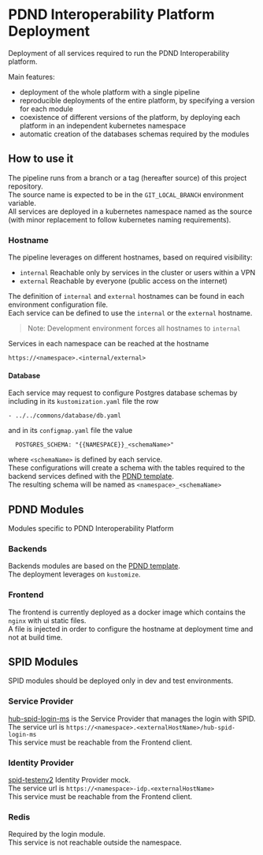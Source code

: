 # PDND Interoperability Platform Deployment
Deployment of all services required to run the PDND Interoperability platform.

Main features:
- deployment of the whole platform with a single pipeline
- reproducible deployments of the entire platform, by specifying a version for each module
- coexistence of different versions of the platform, by deploying each platform in an independent kubernetes namespace
- automatic creation of the databases schemas required by the modules


## How to use it
The pipeline runs from a branch or a tag (hereafter source) of this project repository.\
The source name is expected to be in the `GIT_LOCAL_BRANCH` environment variable.\
All services are deployed in a kubernetes namespace named as the source (with minor replacement to follow kubernetes naming requirements).

### Hostname
The pipeline leverages on different hostnames, based on required visibility:
- `internal` Reachable only by services in the cluster or users within a VPN
- `external` Reachable by everyone (public access on the internet)

The definition of `internal` and `external` hostnames can be found in each environment configuration file.\
Each service can be defined to use the `internal` or the `external` hostname.
> Note: Development environment forces all hostnames to `internal`

Services in each namespace can be reached at the hostname
```
https://<namespace>.<internal/external>
```


#### Database
Each service may request to configure Postgres database schemas by including in its `kustomization.yaml` file the row
```
- ../../commons/database/db.yaml
```
and in its `configmap.yaml` file the value
```
  POSTGRES_SCHEMA: "{{NAMESPACE}}_<schemaName>"
```
where `<schemaName>` is defined by each service.\
These configurations will create a schema with the tables required to the backend services defined with the [PDND template](https://github.com/pagopa/pdnd-uservice-rest-template).\
The resulting schema will be named as
`<namespace>_<schemaName>`

## PDND Modules
Modules specific to PDND Interoperability Platform

### Backends
Backends modules are based on the [PDND template](https://github.com/pagopa/pdnd-uservice-rest-template).\
The deployment leverages on `kustomize`.

### Frontend
The frontend is currently deployed as a docker image which contains the `nginx` with ui static files.\
A file is injected in order to configure the hostname at deployment time and not at build time.

## SPID Modules
SPID modules should be deployed only in dev and test environments.

### Service Provider
[hub-spid-login-ms](https://github.com/pagopa/hub-spid-login-ms) is the Service Provider that manages the login with SPID.\
The service url is `https://<namespace>.<externalHostName>/hub-spid-login-ms`\
This service must be reachable from the Frontend client.

### Identity Provider
[spid-testenv2](https://github.com/italia/spid-testenv2) Identity Provider mock.\
The service url is `https://<namespace>-idp.<externalHostName>`\
This service must be reachable from the Frontend client.

### Redis
Required by the login module.\
This service is not reachable outside the namespace.

